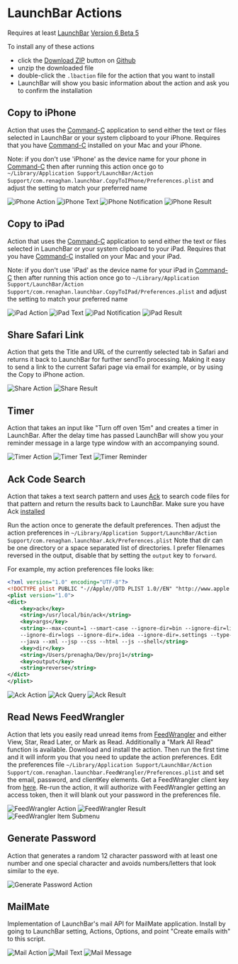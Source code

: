 # LaunchBar Actions

Requires at least [LaunchBar](http://www.obdev.at/products/launchbar/index.html) [Version 6 Beta 5](http://www.obdev.at/products/launchbar-beta/)

To install any of these actions
* click the [Download ZIP](https://github.com/prenagha/launchbar/archive/master.zip) button on [Github](https://github.com/prenagha/launchbar)
* unzip the downloaded file
* double-click the `.lbaction` file for the action that you want to install
* LaunchBar will show you basic information about the action and ask you to confirm the installation

## Copy to iPhone

Action that uses the [Command-C](http://danilo.to/command-c) application to send either the text or files selected in LaunchBar or your system clipboard to your iPhone. Requires that you have [Command-C](http://danilo.to/command-c) installed on your Mac and your iPhone.

Note: if you don't use 'iPhone' as the device name for your phone in [Command-C](http://danilo.to/command-c) then after running this action once go to `~/Library/Application Support/LaunchBar/Action Support/com.renaghan.launchbar.CopyToIPhone/Preferences.plist` and adjust the setting to match your preferred name

![iPhone Action](img/phone1.png)
![iPhone Text](img/phone2.png)
![iPhone Notification](img/phone3.png)
![iPhone Result](img/phone4.png)

## Copy to iPad

Action that uses the [Command-C](http://danilo.to/command-c) application to send either the text or files selected in LaunchBar or your system clipboard to your iPad. Requires that you have [Command-C](http://danilo.to/command-c) installed on your Mac and your iPad.

Note: if you don't use 'iPad' as the device name for your iPad in [Command-C](http://danilo.to/command-c) then after running this action once go to `~/Library/Application Support/LaunchBar/Action Support/com.renaghan.launchbar.CopyToIPad/Preferences.plist` and adjust the setting to match your preferred name

![iPad Action](img/ipad1.png)
![iPad Text](img/ipad2.png)
![iPad Notification](img/ipad3.png)
![iPad Result](img/ipad4.png)

## Share Safari Link

Action that gets the Title and URL of the currently selected tab in Safari and returns it back to LaunchBar for further sendTo processing. Making it easy to send a link to the current Safari page via email for example, or by using the Copy to iPhone action.

![Share Action](img/share1.png)
![Share Result](img/share2.png)

## Timer

Action that takes an input like "Turn off oven 15m" and creates a timer in 
LaunchBar. After the delay time has passed LaunchBar will show you your reminder
message in a large type window with an accompanying sound.

![Timer Action](img/timer1.png)
![Timer Text](img/timer2.png)
![Timer Reminder](img/timer3.png)

## Ack Code Search

Action that takes a text search pattern and uses [Ack](http://beyondgrep.com) to search code files for that pattern and return the results back to LaunchBar.
Make sure you have Ack [installed](http://beyondgrep.com/install/index.html)

Run the action once to generate the default preferences. Then adjust the action preferences in `~/Library/Application Support/LaunchBar/Action Support/com.renaghan.launchbar.Ack/Preferences.plist`
Note that dir can be one directory or a space separated list of directories.
I prefer filenames reversed in the output, disable that by setting the `output` key to `forward`.

For example, my action preferences file looks like:

```xml
<?xml version="1.0" encoding="UTF-8"?>
<!DOCTYPE plist PUBLIC "-//Apple//DTD PLIST 1.0//EN" "http://www.apple.com/DTDs/PropertyList-1.0.dtd">
<plist version="1.0">
<dict>
	<key>ack</key>
	<string>/usr/local/bin/ack</string>
	<key>args</key>
	<string>--max-count=1 --smart-case --ignore-dir=bin --ignore-dir=lib --ignore-dir=test 
	--ignore-dir=logs --ignore-dir=.idea --ignore-dir=.settings --type-add=xml:ext:xsd,wsdl 
	--java --xml --jsp --css --html --js --shell</string>
	<key>dir</key>
	<string>/Users/prenagha/Dev/proj1</string>
	<key>output</key>
	<string>reverse</string>
</dict>
</plist>
```

![Ack Action](img/ack1.png)
![Ack Query](img/ack2.png)
![Ack Result](img/ack3.png)

## Read News FeedWrangler

Action that lets you easily read unread items from [FeedWrangler](http://feedwrangler.net) and either View, Star, Read Later, or Mark as Read. Additionally a "Mark All Read" function is available. Download and install the action. Then run the first time and it will inform you that you need to update the action preferences. Edit the preferences file `~/Library/Application Support/LaunchBar/Action Support/com.renaghan.launchbar.FeedWrangler/Preferences.plist` and set the email, password, and clientKey elements. Get a FeedWrangler client key from [here](https://feedwrangler.net/developers/clients). Re-run the action, it will
authorize with FeedWrangler getting an access token, then it will blank out your
password in the preferences file.

![FeedWrangler Action](img/rss1.png)
![FeedWrangler Result](img/rss2.png)
![FeedWrangler Item Submenu](img/rss3.png)

## Generate Password

Action that generates a random 12 character password with at least one number and one special character and avoids numbers/letters that look similar to the eye.

![Generate Password Action](img/pwd.png)

## MailMate

Implementation of LaunchBar's mail API for MailMate application. Install by going to LaunchBar setting, Actions, Options, and point "Create emails with" to this script.

![Mail Action](img/mail1.png)
![Mail Text](img/mail2.png)
![Mail Message](img/mail3.png)

